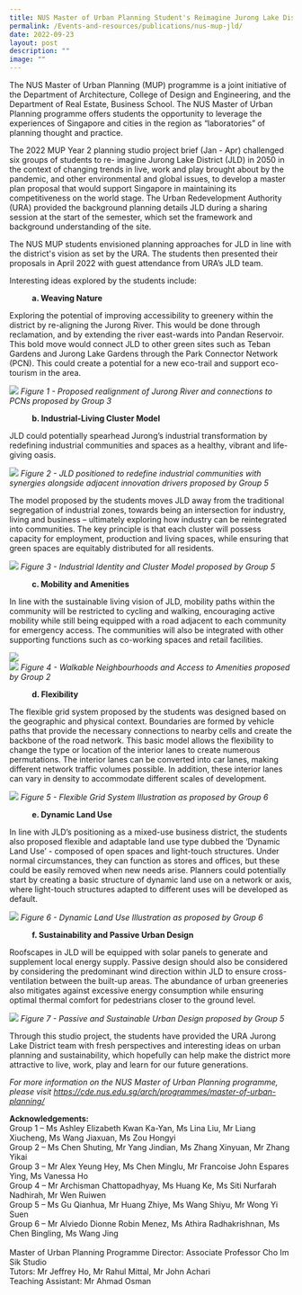 ```yaml
---
title: NUS Master of Urban Planning Student's Reimagine Jurong Lake District in 2050
permalink: /Events-and-resources/publications/nus-mup-jld/
date: 2022-09-23
layout: post
description: ""
image: ""
---
```

The NUS Master of Urban Planning (MUP) programme is a joint initiative of the Department of Architecture, College of Design and Engineering, and the Department of Real Estate, Business School. The NUS Master of Urban Planning programme offers students the opportunity to leverage the experiences of Singapore and cities in the region as “laboratories” of planning thought and practice.

The 2022 MUP Year 2 planning studio project brief (Jan - Apr) challenged six groups of students to re- imagine Jurong Lake District (JLD) in 2050 in the context of changing trends in live, work and play brought about by the pandemic, and other environmental and global issues, to develop a master plan proposal that would support Singapore in maintaining its competitiveness on the world stage. The Urban Redevelopment Authority (URA) provided the background planning details JLD during a sharing session at the start of the semester, which set the framework and background understanding of the site.

The NUS MUP students envisioned planning approaches for JLD in line with the district's vision as set by the URA. The students then presented their proposals in April 2022 with guest attendance from URA’s JLD team.

Interesting ideas explored by the students include:

<p style="margin-left: 40px"><b>a. Weaving Nature</b></p>

Exploring the potential of improving accessibility to greenery within the district by re-aligning the Jurong River. This would be done through reclamation, and by extending the river east-wards into Pandan Reservoir. This bold move would connect JLD to other green sites such as Teban Gardens and Jurong Lake Gardens through the Park Connector Network (PCN). This could create a potential for a new eco-trail and support eco-tourism in the area.

 ![](/images/nus_mup_image1-31.jpg)
*Figure 1 - Proposed realignment of Jurong River and connections to PCNs proposed by Group 3*


<p style="margin-left: 40px"><b>b. Industrial-Living Cluster Model </b></p>

JLD could potentially spearhead Jurong’s industrial transformation by redefining industrial communities
and spaces as a healthy, vibrant and life-giving oasis.

![](/images/nus_mup_image2-33.jpg)
*Figure 2 - JLD positioned to redefine industrial communities with synergies alongside adjacent innovation drivers proposed by Group 5*

The model proposed by the students moves JLD away from the traditional segregation of industrial zones, towards being an intersection for industry, living and business – ultimately exploring how industry can be reintegrated into communities. The key principle is that each cluster will possess capacity for employment, production and living spaces, while ensuring that green spaces are equitably distributed for all residents.

![](/images/nus_mup_image3-35.jpg)
*Figure 3 - Industrial Identity and Cluster Model proposed by Group 5*


<p style="margin-left: 40px"><b>c. Mobility and Amenities </b></p>

In line with the sustainable living vision of JLD, mobility paths within the community will be restricted to cycling and walking, encouraging active mobility while still being equipped with a road adjacent to each community for emergency access. The communities will also be integrated with other supporting functions such as co-working spaces and retail facilities.

![](/images/nus_mup_image4-37.jpg)  <br> ![](/images/nus_mup_image5-39.jpg)
*Figure 4 - Walkable Neighbourhoods and Access to Amenities proposed by Group 2*


<p style="margin-left: 40px"><b>d. Flexibility </b></p>

The flexible grid system proposed by the students was designed based on the geographic and physical context. Boundaries are formed by vehicle paths that provide the necessary connections to nearby cells and create the backbone of the road network. This basic model allows the flexibility to change the type or location of the interior lanes to create numerous permutations. The interior lanes can be converted into car lanes, making different network traffic volumes possible. In addition, these interior lanes can vary in density to accommodate different scales of development.

![](/images/nus_mup_image6-41.jpg)
*Figure 5 - Flexible Grid System Illustration as proposed by Group 6*


<p style="margin-left: 40px"><b>e. Dynamic Land Use </b></p>

In line with JLD’s positioning as a mixed-use business district, the students also proposed flexible and adaptable land use type dubbed the ‘Dynamic Land Use’ - composed of open spaces and light-touch structures. Under normal circumstances, they can function as stores and offices, but these could be easily removed when new needs arise. Planners could potentially start by creating a basic structure of dynamic land use on a network or axis, where light-touch structures adapted to different uses will be developed as default.

![](/images/nus_mup_image7-43.jpg)
*Figure 6 - Dynamic Land Use Illustration as proposed by Group 6*


<p style="margin-left: 40px"><b>f. Sustainability and Passive Urban Design </b></p>

Roofscapes in JLD will be equipped with solar panels to generate and supplement local energy supply. Passive design should also be considered by considering the predominant wind direction within JLD to ensure cross-ventilation between the built-up areas. The abundance of urban greeneries also mitigates against excessive energy consumption while ensuring optimal thermal comfort for pedestrians closer to the ground level.

![](/images/nus_mup_image8-45.jpg)
*Figure 7 - Passive and Sustainable Urban Design proposed by Group 5*


Through this studio project, the students have provided the URA Jurong Lake District team with fresh perspectives and interesting ideas on urban planning and sustainability, which hopefully can help make the district more attractive to live, work, play and learn for our future generations.


*For more information on the NUS Master of Urban Planning programme, please visit https://cde.nus.edu.sg/arch/programmes/master-of-urban-planning/*

<b>Acknowledgements:</b>
<br>Group 1 – Ms Ashley Elizabeth Kwan Ka-Yan, Ms Lina Liu, Mr Liang Xiucheng, Ms Wang Jiaxuan, Ms Zou Hongyi
<br>Group 2 – Ms Chen Shuting, Mr Yang Jindian, Ms Zhang Xinyuan, Mr Zhang Yikai
<br>Group 3 – Mr Alex Yeung Hey, Ms Chen Minglu, Mr Francoise John Espares Ying, Ms Vanessa Ho <br>Group 4 – Mr Archisman Chattopadhyay, Ms Huang Ke, Ms Siti Nurfarah Nadhirah, Mr Wen Ruiwen <br>Group 5 – Ms Gu Qianhua, Mr Huang Zhiye, Ms Wang Shiyu, Mr Wong Yi Suen
<br>Group 6 – Mr Alviedo Dionne Robin Menez, Ms Athira Radhakrishnan, Ms Chen Bingling, Ms Wang Jing
<br>
<br>Master of Urban Planning Programme Director: Associate Professor Cho Im Sik Studio 
<br>Tutors: Mr Jeffrey Ho, Mr Rahul Mittal, Mr John Achari
<br>Teaching Assistant: Mr Ahmad Osman